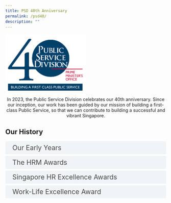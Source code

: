 ```yaml
---
title: PSD 40th Anniversary
permalink: /psd40/
description: ""
---
```

<style>

input {
	display: none;
}
label {
	display: block;
	padding: 8px 22px;
	margin: 0 0 5px 0;
	cursor: pointor;
	background: #F0F4F6;
	border-radius: 3px;
	color: #484848;
	transition: ease .5s;
	font-size: 1.5em;
}

label:hover {
	background: #004169;
	color: #FFF;
}

.accordion-content {
	/* background: #E2E5F6; */
	padding: 10px 0px 30px 30px;
	/* border: 1px solid #484848; */
	margin: 0 0 1px 0;
	border-radius: 3px;
}

input + label + .accordion-content {
	display: none;
}

input:checked + label + .accordion-content {
	display: none;
}

input:checked + label + .accordion-content {
	display: block;
}

</style>

<img src="/images/psd40_final.png" style="width:250px">

<div style="text-align:center">In 2023, the Public Service Division celebrates our 40th anniversary. Since our inception, our work has been guided by our mission of building a first-class Public Service, so that we can contribute to building a successful and vibrant Singapore.</div>

## **Our History**
<div>
<input id="title2" type="checkbox"><label for="title2">Our Early Years</label>
<div class="accordion-content">
<p><table><tbody><tr><td width="100px"><p>&nbsp;1983</p></td><td><p>The Public Service Division (PSD) was founded as a unit under Ministry of Finance (MOF) on 3 January, handling personnel matters for the Civil Service. The late Mr Sim Kee Boon was appointed as Permanent Secretary, Finance and PSD. Our first office was in the Central Provident Fund Building.<br><br></p></td></tr><tr><td><p>&nbsp;1984</p></td><td><p>The Social Development Unit was formed in PSD to promote marriages among couples with tertiary education. <br><br>The late Dr Andrew Chew became Permanent Secretary, Finance and Public Service.<br><br></p></td></tr><tr><td><p>&nbsp;1987</p></td><td><p>PSD moved to &nbsp;Temasek Tower (then the Treasury) in the financial district of Shenton Way.<br><br></p></td></tr><tr><td><p>&nbsp;1990</p></td><td><p>Mr Lee Hsien Loong, then Minister for Trade and Industry was appointed Deputy Prime Minister for economic and civil service matters.<br><br></p></td></tr><tr><td><p>&nbsp;1993</p></td><td><p>The Civil Service College was established to develop programmes in policy, governance and leadership development for senior officers.<br><br></p></td></tr><tr><td><p>&nbsp;1994</p></td><td><p>PSD was transferred from the Ministry Of Finance to the Prime Minister’s Office. <br><br>The Public Service Commission Secretariat was integrated with PSD.<br> <br>Mr Lim Siong Guan became Permanent Secretary, Prime Minister’s Office.<br></p><br></td></tr></tbody></table></p></div>
<input id="title3" type="checkbox"><label for="title3">The HRM Awards</label>
	<div class="accordion-content">
		<p>The HRM Awards by HRM Asia rewards and celebrates ‘Great HR’. In 2015, Ms Yong Ying-I, Permanent Secretary, Public Service Division, Prime Minister’s Office received the Champion of HR award - an award that recognises individuals who are champions of change in their organisations with a strong track record in supporting and driving HR strategies and initiatives from the top. PSD clinched the award for Best Mature and Re-Employment Practices and received Special Recognitions for STJobs Award for Best Employer Branding and Best HR Team.</p></div>
<input id="title4" type="checkbox"><label for="title4">Singapore HR Excellence Awards</label>
	<div class="accordion-content">
		<p>PSD clinched two awards - a Silver in Excellence in HR Social Media, and Silver in Excellence in Employer Branding from a strong pool of finalists which included Singtel, DBS Bank, IPG Mediabrands and Deloitte&amp;Touche LLP. The awards, by Human Resources Magazine, bring together industry leaders to celebrate excellence in the HR profession.</p>
	</div>
	<input id="title5" type="checkbox"><label for="title5">Work-Life Excellence Award</label>
	<div class="accordion-content">
		<p>The Work-Life Excellence Award, conferred by the Tripartite Committee on Work-Life Strategy, celebrates our achievements in the area of work-life. The Work-Life Achiever Award recognises employers who appreciate the business value in responding to employees’ work-life needs; ensure that the senior management, direct supervisors and employees have a long-term commitment to the company’s work-life strategy; and implement work-life strategies effectively.</p>
	</div>
	
</div>